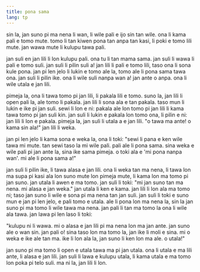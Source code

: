 ```yaml
---
title: pona sama
lang: tp
---
```


sin la, jan suno pi ma nena li wan, li wile pali e ijo sin tan wile. ona li kama pali e tomo mute. tomo li tan kiwen pona tan anpa tan kasi, li poki e tomo lili mute. jan wawa mute li kulupu tawa pali.

jan suli en jan lili li lon kulupu pali. ona tu li tan mama sama. jan suli li wawa li pali e tomo suli. jan suli li pilin suli a! jan lili li pali e tomo lili, taso ona li sona kule pona. jan pi len jelo li lukin e tomo ale la, tomo ale li pona sama tawa ona. jan suli li pilin ike. ona li wile suli nanpa wan a! jan ante o anpa. ona li wile utala e jan lili.

pimeja la, ona li tawa tomo pi jan lili, li pakala lili e tomo. suno la, jan lili li open pali la, ale tomo li pakala. jan lili li sona ala e tan pakala. taso mun li lukin e ike pi jan suli. sewi li lon e ni: pakala ale lon tomo pi jan lili li kama tawa tomo pi jan suli kin. jan suli li lukin e pakala lon tomo ona, li pilin e ni: jan lili li lon e pakala. pimeja la, jan suli li utala a e jan lili. "o tawa ma ante! o kama sin ala!" jan lili li weka.

jan pi len jelo li kama sona e weka la, ona li toki: "sewi li pana e ken wile tawa mi mute. tan sewi taso la mi wile pali. pali ale li pona sama. sina weka e wile pali pi jan ante la, sina ike sama pimeja. o toki ala e 'mi pona nanpa wan'. mi ale li pona sama a!"

jan suli li pilin ike, li tawa alasa e jan lili. ona li weka tan ma nena, li tawa lon ma supa pi kasi ala lon suno mute lon pimeja mute, li kama lon ma tomo pi jan suno. jan utala li awen e ma tomo. jan suli li toki: "mi jan suno tan ma nena. mi alasa e jan weka." jan utala li ken e kama. jan lili li lon ala ma tomo ni; taso jan suno li wile e sona pi ma nena tan jan suli. jan suli li toki e suno mun e jan pi len jelo, e pali tomo e utala. ale li pona lon ma nena la, sin la jan suno pi ma tomo li wile tawa ma nena. jan pali li tan ma tomo la ona li wile ala tawa. jan lawa pi len laso li toki:

"kulupu ni li wawa. mi o alasa e jan lili pi ma nena lon ma jan ante. jan suno ale o wan sin. jan pali o! sina taso lon ma tomo la, jan ike li moli e sina. mi o weka e ike ale tan ma. ike li lon ala la, jan suno li ken lon ma ale. o utala!"

jan suno pi ma tomo li open e utala tawa ma pi jan utala. ona li utala e ma lili ante, li alasa e jan lili. jan suli li lawa e kulupu utala, li kama utala e ma tomo lon poka pi telo suli. ma ni la, jan lili li lon. 